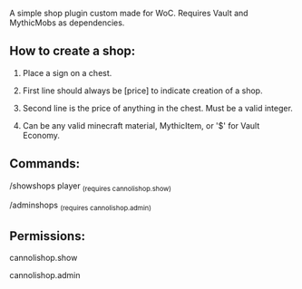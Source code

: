 A simple shop plugin custom made for WoC.
Requires Vault and MythicMobs as dependencies.

## How to create a shop:

1. Place a sign on a chest.

2. First line should always be [price] to indicate creation of a shop.

3. Second line is the price of anything in the chest. Must be a valid integer.

4. Can be any valid minecraft material, MythicItem, or '$' for Vault Economy.

## Commands:
   /showshops player <sub>(requires cannolishop.show)</sub>
   
   /adminshops <sub>(requires cannolishop.admin)</sub>

## Permissions:
   cannolishop.show
   
   cannolishop.admin
